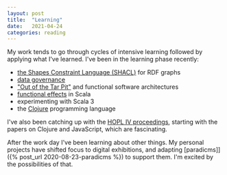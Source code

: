 ```yaml
---
layout: post
title:  "Learning"
date:   2021-04-24
categories: reading
---
```


My work tends to go through cycles of intensive learning followed by applying what I've learned. I've been in the learning phase recently:

* [the Shapes Constraint Language (SHACL)](https://www.w3.org/TR/shacl/) for RDF graphs
* [data governance](https://en.wikipedia.org/wiki/Data_governance)
* ["Out of the Tar Pit"](http://curtclifton.net/papers/MoseleyMarks06a.pdf) and functional software architectures
* [functional effects](https://en.wikipedia.org/wiki/Effect_system) in Scala
* experimenting with Scala 3
* the [Clojure](https://en.wikipedia.org/wiki/Clojure) programming language

I've also been catching up with the [HOPL IV proceedings](https://hopl4.sigplan.org/), starting with the papers on Clojure and JavaScript, which are fascinating.

After the work day I've been learning about other things. My personal projects have shifted focus to digital exhibitions, and adapting [paradicms]]({% post_url 2020-08-23-paradicms %}) to support them. I'm excited by the possibilities of that.
